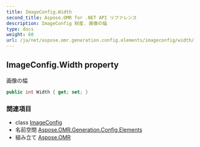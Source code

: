 ```yaml
---
title: ImageConfig.Width
second_title: Aspose.OMR for .NET API リファレンス
description: ImageConfig 財産. 画像の幅
type: docs
weight: 60
url: /ja/net/aspose.omr.generation.config.elements/imageconfig/width/
---
```

## ImageConfig.Width property

画像の幅

```csharp
public int Width { get; set; }
```

### 関連項目

* class [ImageConfig](../)
* 名前空間 [Aspose.OMR.Generation.Config.Elements](../../imageconfig/)
* 組み立て [Aspose.OMR](../../../)


